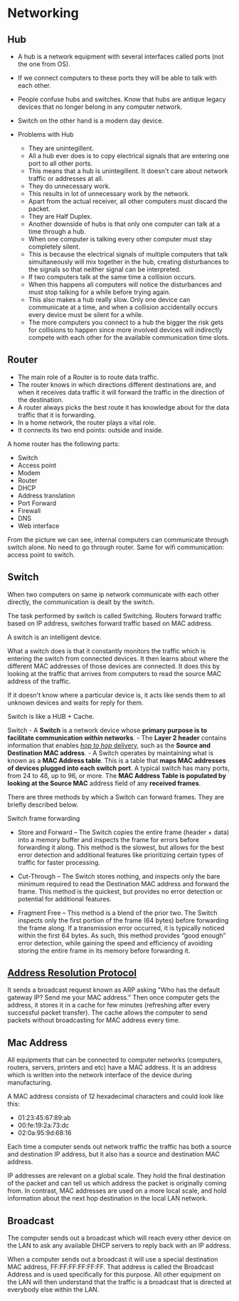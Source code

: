 # Networking

## Hub

- A hub is a network equipment with several interfaces called ports (not the one from OS). 
- If we connect computers to these ports they will be able to talk with each other.
- People confuse hubs and switches. Know that hubs are antique legacy devices that no longer belong in any computer network. 
- Switch on the other hand is a modern day device.

- Problems with Hub
    - They are unintegillent. 
    - All a hub ever does is to copy electrical signals that are entering one port to all other ports.
    - This means that a hub is unintegillent. It doesn't care about network traffic or addresses at all.
    - They do unnecessary work. 
    - This results in lot of unnecessary work by the network. 
    - Apart from the actual receiver, all other computers must discard the packet.
    - They are Half Duplex. 
    - Another downside of hubs is that only one computer can talk at a time through a hub. 
    - When one computer is talking every other computer must stay completely silent.
    - This is because the electrical signals of multiple computers that talk simultaneously will mix together in the hub, creating disturbances to the signals so that neither signal can be interpreted.
    - If two computers talk at the same time a collision occurs. 
    - When this happens all computers will notice the disturbances and must stop talking for a while before trying again. 
    - This also makes a hub really slow. Only one device can communicate at a time, and when a collision accidentally occurs every device must be silent for a while.
    - The more computers you connect to a hub the bigger the risk gets for collisions to happen since more involved devices will indirectly compete with each other for the available communication time slots.

## Router
- The main role of a Router is to route data traffic. 
- The router knows in which directions different destinations are, and when it receives data traffic it will forward the traffic in the direction of the destination. 
- A router always picks the best route it has knowledge about for the data traffic that it is forwarding.
- In a home network, the router plays a vital role. 
- It connects its two end points: outside and inside.

A home router has the following parts:
- Switch
- Access point
- Modem
- Router
- DHCP
- Address translation
- Port Forward
- Firewall
- DNS
- Web interface

From the picture we can see, internal computers can communicate through switch alone. No need to go through router. Same for wifi communication: access point to switch.

## Switch

When two computers on same ip network communicate with each other directly, the communication is dealt by the switch.

The task performed by switch is called Switching. Routers forward traffic based on IP address, switches forward traffic based on MAC address.

A switch is an intelligent device.

What a switch does is that it constantly monitors the traffic which is entering the switch from connected devices. It then learns about where the different MAC addresses of those devices are connected. It does this by looking at the traffic that arrives from computers to read the source MAC address of the traffic.

If it doesn't know where a particular device is, it acts like sends them to all unknown devices and waits for reply for them.

Switch is like a HUB + Cache.

 Switch
	- A **Switch** is a network device whose **primary purpose is to facilitate communication _within_  networks**.
	- The **Layer 2 header** contains information that enables [_hop to hop_ delivery](https://www.practicalnetworking.net/series/packet-traveling/osi-model/#osi-layer-23), such as the **Source and Destination MAC address**.
	- A Switch operates by maintaining what is known as a  **MAC Address table**. This is a table that  **maps MAC addresses of devices plugged into each switch port**. A typical switch has many ports, from 24 to 48, up to 96, or more. The  **MAC Address Table is populated by looking at the Source MAC** address field of any  **received frames**.

There are three methods by which a Switch can forward frames. They are briefly described below.

Switch frame forwarding

- Store and Forward – The Switch copies the entire frame (header + data) into a memory buffer and inspects the frame for errors before forwarding it along. This method is the slowest, but allows for the best error detection and additional features like prioritizing certain types of traffic for faster processing.

- Cut-Through – The Switch stores nothing, and inspects only the bare minimum required to read the Destination MAC address and forward the frame. This method is the quickest, but provides no error detection or potential for additional features.

- Fragment Free – This method is a blend of the prior two. The Switch inspects only the first portion of the frame (64 bytes) before forwarding the frame along. If a transmission error occurred, it is typically noticed within the first 64 bytes. As such, this method provides “good enough” error detection, while gaining the speed and efficiency of avoiding storing the entire frame in its memory before forwarding it.    

## [Address Resolution Protocol](https://www.practicalnetworking.net/series/packet-traveling/key-players/#arp)

It sends a broadcast request known as ARP asking "Who has the default gateway IP? Send me your MAC address." Then once computer gets the address, it stores it in a cache for few minutes (refreshing after every successful packet transfer). The cache allows the computer to send packets without broadcasting for MAC address every time.


## Mac Address
All equipments that can be connected to computer networks (computers, routers, servers, printers and etc) have a MAC address. It is an address which is written into the network interface of the device during manufacturing.

A MAC address consists of 12 hexadecimal characters and could look like this:

- 01:23:45:67:89:ab
- 00:fe:19:2a:73:dc
- 02:0a:95:9d:68:16

Each time a computer sends out network traffic the traffic has both a source and destination IP address, but it also has a source and destination MAC address.

IP addresses are relevant on a global scale. They hold the final destination of the packet and can tell us which address the packet is originally coming from. In contrast, MAC addresses are used on a more local scale, and hold information about the next hop destination in the local LAN network.


## Broadcast
The computer sends out a broadcast which will reach every other device on the LAN to ask any available DHCP servers to reply back with an IP address.

When a computer sends out a broadcast it will use a special destination MAC address, FF:FF:FF:FF:FF:FF. That address is called the Broadcast Address and is used specifically for this purpose. All other equipment on the LAN will then understand that the traffic is a broadcast that is directed at everybody else within the LAN.